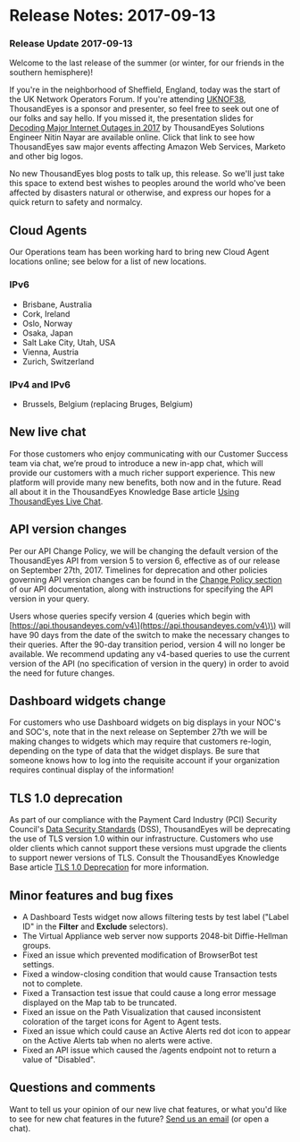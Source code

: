 # Release Notes: 2017-09-13

### Release Update 2017-09-13

Welcome to the last release of the summer \(or winter, for our friends in the southern hemisphere\)!

If you're in the neighborhood of Sheffield, England, today was the start of the UK Network Operators Forum. If you're attending [UKNOF38](https://indico.uknof.org.uk/event/40/), ThousandEyes is a sponsor and presenter, so feel free to seek out one of our folks and say hello. If you missed it, the presentation slides for [Decoding Major Internet Outages in 2017](https://indico.uknof.org.uk/event/40/contribution/16) by ThousandEyes Solutions Engineer Nitin Nayar are available online. Click that link to see how ThousandEyes saw major events affecting Amazon Web Services, Marketo and other big logos.

No new ThousandEyes blog posts to talk up, this release. So we'll just take this space to extend best wishes to peoples around the world who've been affected by disasters natural or otherwise, and express our hopes for a quick return to safety and normalcy.

## Cloud Agents

Our Operations team has been working hard to bring new Cloud Agent locations online; see below for a list of new locations.

### IPv6

* Brisbane, Australia
* Cork, Ireland
* Oslo, Norway
* Osaka, Japan
* Salt Lake City, Utah, USA
* Vienna, Austria
* Zurich, Switzerland

### IPv4 and IPv6

* Brussels, Belgium \(replacing Bruges, Belgium\)

## New live chat

For those customers who enjoy communicating with our Customer Success team via chat, we’re proud to introduce a new in-app chat, which will provide our customers with a much richer support experience. This new platform will provide many new benefits, both now and in the future. Read all about it in the ThousandEyes Knowledge Base article [Using ThousandEyes Live Chat](https://success.thousandeyes.com/PublicArticlePage?articleIdParam=kA0440000009RwiCAE).

## API version changes

Per our API Change Policy, we will be changing the default version of the ThousandEyes API from version 5 to version 6, effective as of our release on September 27th, 2017. Timelines for deprecation and other policies governing API version changes can be found in the [Change Policy section](http://developer.thousandeyes.com/#/versioning) of our API documentation, along with instructions for specifying the API version in your query.

Users whose queries specify version 4 \(queries which begin with [https://api.thousandeyes.com/v4\](https://api.thousandeyes.com/v4\)\) will have 90 days from the date of the switch to make the necessary changes to their queries. After the 90-day transition period, version 4 will no longer be available. We recommend updating any v4-based queries to use the current version of the API \(no specification of version in the query\) in order to avoid the need for future changes.

## Dashboard widgets change

For customers who use Dashboard widgets on big displays in your NOC's and SOC's, note that in the next release on September 27th we will be making changes to widgets which may require that customers re-login, depending on the type of data that the widget displays. Be sure that someone knows how to log into the requisite account if your organization requires continual display of the information!

## TLS 1.0 deprecation

As part of our compliance with the Payment Card Industry \(PCI\) Security Council's [Data Security Standards](https://www.pcisecuritystandards.org/pci_security/maintaining_payment_security) \(DSS\), ThousandEyes will be deprecating the use of TLS version 1.0 within our infrastructure. Customers who use older clients which cannot support these versions must upgrade the clients to support newer versions of TLS. Consult the ThousandEyes Knowledge Base article [TLS 1.0 Deprecation](https://success.thousandeyes.com/PublicArticlePage?articleIdParam=kA0440000009RwdCAE) for more information.

## Minor features and bug fixes

* A Dashboard Tests widget now allows filtering tests by test label \("Label ID" in the **Filter** and **Exclude** selectors\).
* The Virtual Appliance web server now supports 2048-bit Diffie-Hellman groups.
* Fixed an issue which prevented modification of BrowserBot test settings.
* Fixed a window-closing condition that would cause Transaction tests not to complete.
* Fixed a Transaction test issue that could cause a long error message displayed on the Map tab to be truncated.
* Fixed an issue on the Path Visualization that caused inconsistent coloration of the target icons for Agent to Agent tests.
* Fixed an issue which could cause an Active Alerts red dot icon to appear on the Active Alerts tab when no alerts were active.
* Fixed an API issue which caused the /agents endpoint not to return a value of "Disabled".

## Questions and comments

Want to tell us your opinion of our new live chat features, or what you'd like to see for new chat features in the future? [Send us an email](mailto:support@thousandeyes.com?subject=2017-09-13+Release+Update) \(or open a chat\).

